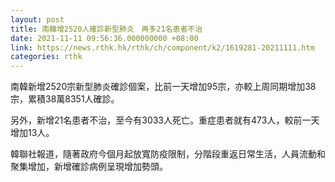 ```yaml
---
layout: post
title: 南韓增2520人確診新型肺炎　再多21名患者不治
date: 2021-11-11 09:56:36.000000000 +08:00
link: https://news.rthk.hk/rthk/ch/component/k2/1619281-20211111.htm
categories: rthk
---
```


南韓新增2520宗新型肺炎確診個案，比前一天增加95宗，亦較上周同期增加38宗，累積38萬8351人確診。

另外，新增21名患者不治，至今有3033人死亡。重症患者就有473人，較前一天增加13人。

韓聯社報道，隨著政府今個月起放寬防疫限制，分階段重返日常生活，人員流動和聚集增加，新增確診病例呈現增加勢頭。
